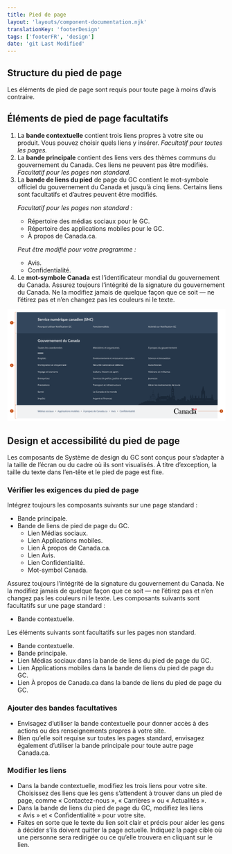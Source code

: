 ```yaml
---
title: Pied de page
layout: 'layouts/component-documentation.njk'
translationKey: 'footerDesign'
tags: ['footerFR', 'design']
date: 'git Last Modified'
---
```


## Structure du pied de page

Les éléments de pied de page sont requis pour toute page à moins d’avis contraire.

## Éléments de pied de page facultatifs

<ol class="anatomy-list">
  <li>La <strong>bande contextuelle</strong> contient trois liens propres à votre site ou produit. Vous pouvez choisir quels liens y insérer. <em>Facultatif pour toutes les pages.</em></li>
  <li>La <strong>bande principale</strong> contient des liens vers des thèmes communs du gouvernement du Canada. Ces liens ne peuvent pas être modifiés. <em>Facultatif pour les pages non standard.</em></li>
  <li>
    La <strong>bande de liens du pied</strong> de page du GC contient le mot-symbole officiel du gouvernement du Canada et jusqu’à cinq liens. Certains liens sont facultatifs et d’autres peuvent être modifiés.
    <p class="mt-300 mb-0"><em>Facultatif pour les pages non standard :</em></p>
    <ul>
      <li>Répertoire des médias sociaux pour le GC.</li>
      <li>Répertoire des applications mobiles pour le GC.</li>
      <li>À propos de Canada.ca.</li>
    </ul>
    <p class="mt-300 mb-0"><em>Peut être modifié pour votre programme :</em></p>
    <ul>
      <li>Avis.</li>
      <li>Confidentialité.</li>
    </ul>
  </li>
  <li>Le <strong>mot-symbole Canada</strong> est l’identificateur mondial du gouvernement du Canada. Assurez toujours l’intégrité de la signature du gouvernement du Canada. Ne la modifiez jamais de quelque façon que ce soit — ne l’étirez pas et n’en changez pas les couleurs ni le texte.</li>
</ol>

<img class="b-sm b-default p-300" src="/images/fr/components/anatomy/gcds-footer-anatomy.svg" alt="L'anatomie du composant pied de page identifiant les trois bandes horizontales qui forment le composant. La première est la bande contextuelle, une bande bleu avec un titre et trois liens. La deuxième la bande principale qui inclu les liens du gouvernement du Canada. La troisième est la band des liens du pied de page, une bande grise pâle avec à l'intérieur cinq liens séparés par des points et le logo du gouvernement du Canada." />

## Design et accessibilité du pied de page

Les composants de Système de design du GC sont conçus pour s’adapter à la taille de l’écran ou du cadre où ils sont visualisés. À titre d’exception, la taille du texte dans l’en-tête et le pied de page est fixe.

### Vérifier les exigences du pied de page

<gcds-details details-title="Éléments requis sur une page standard de Canada.ca " class="mb-300">
  <gcds-text>Intégrez toujours les composants suivants sur une page standard :</gcds-text>
  <ul class="list-disc mb-300">
    <li>Bande principale.</li>
    <li>
      Bande de liens de pied de page du GC.
      <ul class="ms-300">
        <li>Lien Médias sociaux.</li>
        <li>Lien Applications mobiles.</li>
        <li>Lien À propos de Canada.ca.</li>
        <li>Lien Avis.</li>
        <li>Lien Confidentialité.</li>
        <li>Mot-symbol Canada.</li>
      </ul>
    </li>
  </ul>
  <gcds-text>Assurez toujours l’intégrité de la signature du gouvernement du Canada. Ne la modifiez jamais de quelque façon que ce soit — ne l’étirez pas et n’en changez pas les couleurs ni le texte.</gcds-text>
  <gcds-text>Les composants suivants sont facultatifs sur une page standard :</gcds-text>
  <ul class="list-disc">
    <li>Bande contextuelle.</li>
  </ul>
</gcds-details>

<gcds-details details-title="Éléments facultatifs sur toute autre page Canada.ca" class="mb-300">
  <gcds-text>Les éléments suivants sont facultatifs sur les pages non standard.</gcds-text>
  <ul class="list-disc">
    <li>Bande contextuelle.</li>
    <li>Bande principale.</li>
    <li>Lien Médias sociaux dans la bande de liens du pied de page du GC.</li>
    <li>Lien Applications mobiles dans la bande de liens du pied de page du GC.</li>
    <li>Lien À propos de Canada.ca dans la bande de liens du pied de page du GC.</li>
  </ul>
</gcds-details>

### Ajouter des bandes facultatives

- Envisagez d’utiliser la bande contextuelle pour donner accès à des actions ou des renseignements propres à votre site.
- Bien qu’elle soit requise sur toutes les pages standard, envisagez également d’utiliser la bande principale pour toute autre page Canada.ca.

### Modifier les liens

- Dans la bande contextuelle, modifiez les trois liens pour votre site. Choisissez des liens que les gens s’attendent à trouver dans un pied de page, comme «&nbsp;Contactez-nous&nbsp;», «&nbsp;Carrières&nbsp;» ou «&nbsp;Actualités&nbsp;».
- Dans la bande de liens du pied de page du GC, modifiez les liens «&nbsp;Avis&nbsp;» et «&nbsp;Confidentialité&nbsp;» pour votre site.
- Faites en sorte que le texte du lien soit clair et précis pour aider les gens à décider s’ils doivent quitter la page actuelle. Indiquez la page cible où une personne sera redirigée ou ce qu’elle trouvera en cliquant sur le lien.
